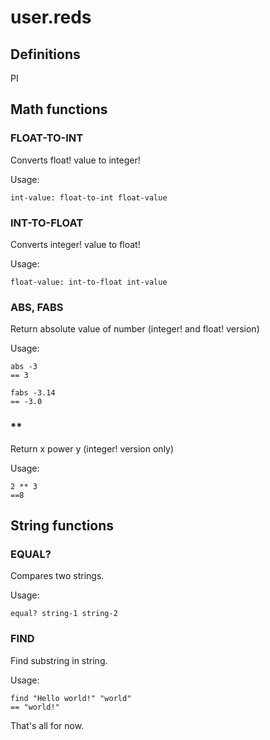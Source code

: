 # user.reds

## Definitions

PI

## Math functions

### FLOAT-TO-INT

Converts float! value to integer!

Usage:

	int-value: float-to-int float-value

### INT-TO-FLOAT

Converts integer! value to float!

Usage:

	float-value: int-to-float int-value
	
### ABS, FABS

Return absolute value of number (integer! and float! version)

Usage:

	abs -3
	== 3
	
	fabs -3.14
	== -3.0

### **

Return x power y (integer! version only)

Usage:

	2 ** 3
	==8

## String functions

### EQUAL?

Compares two strings.

Usage:

	equal? string-1 string-2

### FIND

Find substring in string.

Usage:

	find "Hello world!" "world"
	== "world!"

That's all for now.